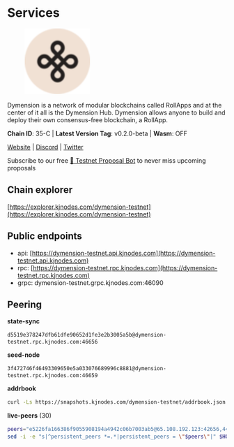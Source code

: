 # Services

<figure><img src="https://raw.githubusercontent.com/kj89/cosmos-images/main/logos/dymension.png" width="150" alt=""><figcaption></figcaption></figure>

Dymension is a network of modular blockchains called RollApps  and at the center of it all is the Dymension Hub. Dymension  allows anyone to build and deploy their own consensus-free blockchain, a RollApp.

**Chain ID**: 35-C | **Latest Version Tag**: v0.2.0-beta | **Wasm**: OFF

[Website](https://dymension.xyz/) | [Discord](https://discord.gg/dymension) | [Twitter](https://twitter.com/dymensionXYZ)



Subscribe to our free [🤖 Testnet Proposal Bot](https://t.me/kjnodes_testnet_proposal_bot) to never miss upcoming proposals


## Chain explorer
[https://explorer.kjnodes.com/dymension-testnet](https://explorer.kjnodes.com/dymension-testnet)

## Public endpoints

* api: [https://dymension-testnet.api.kjnodes.com](https://dymension-testnet.api.kjnodes.com)
* rpc: [https://dymension-testnet.rpc.kjnodes.com](https://dymension-testnet.rpc.kjnodes.com)
* grpc: dymension-testnet.grpc.kjnodes.com:46090

## Peering

**state-sync**

```text
d5519e378247dfb61dfe90652d1fe3e2b3005a5b@dymension-testnet.rpc.kjnodes.com:46656
```

**seed-node**

```text
3f472746f46493309650e5a033076689996c8881@dymension-testnet.rpc.kjnodes.com:46659
```

**addrbook**
```bash
curl -Ls https://snapshots.kjnodes.com/dymension-testnet/addrbook.json > $HOME/.dymension/config/addrbook.json
```

**live-peers** (30)
```bash
peers="e5226fa166386f9055908194a4942c06b7003ab5@65.108.192.123:42656,44df333024cebe9b8e8361ac67feaa930ec6dc1f@65.109.85.170:54656,f8175ce7bc19d015ec17083fe19b80eae2bd2a9c@65.21.239.60:46656,98a03e1d03c1646e982b3379c0132d3828b0cacd@37.128.87.66:26656,5c2a752c9b1952dbed075c56c600c3a79b58c395@195.3.220.54:27086,a85420b25181bdb9b3a38741c48dafd5fb3b922f@209.34.205.57:26656,236b71988898dff63cef139f83a64f5fbfd9d8d7@135.181.18.112:55696,4d2ec1e61d61550fc5bfacc57e971ff9b6181152@135.181.180.29:26656,48ea1c8c62e9eb193a317096339b22f4a4452c8c@185.144.99.22:26656,8e667c0759bfb20ec42b939956706301a4f2a10d@65.109.92.8:26656,0ee31ef97ba6b6c13b25b5c528163f2092821c2d@65.21.132.27:24856,ba2ef45240cc997443df795b801a34602ba68b55@65.109.92.241:17886,b24974dd15a984f882438d907ee97c6baf1ae766@185.177.116.36:656,8b5367df2b1287174ce8950654953d81a7d69a29@144.76.201.43:26556,60f464943e6434579abdfa28a3122bd2d6008dec@139.99.68.119:26656,f9d5e36ecc66b48f9fb940a778dd0c3b6b7c3d1d@65.109.106.211:26656,1ed89bd1d280c4c6eb7d9134bb238d97fbb3f4b2@88.99.104.180:36656,88e09de4c713ecb3497f39f6e6c599aea7a10750@65.109.38.111:20556,d5519e378247dfb61dfe90652d1fe3e2b3005a5b@65.109.68.190:46656,af6787b3273dd60e0f809c7e5e2a2a9fd379045e@195.201.195.61:27656,f433653cef597b3f0dd5f4e3e46c05fd121246bb@95.216.149.50:26656,a6b148f8419992dd2a1c4733f0b707d489580ae8@109.238.12.65:27656,0996622e0d51b51cdfb2e8bed752968693f87e10@109.205.180.254:26656,c6cdcc7f8e1a33f864956a8201c304741411f219@3.214.163.125:26656,747d05bfe9f3e0c2e0462ac351c577699e1d9b8c@207.244.244.194:26656,77791ee9b1eb56682335c451c296f450ee649c01@44.209.89.17:26656,7c720f2d079174ed7ce478b026ac3906a630d716@167.99.178.186:26656,6229800969107d039254a8e6888aaeb464cda44d@167.99.186.186:26656,5d689e09a129c03c003f05850262f03b2433a384@51.79.30.141:26656,281190aa44ca82fb47afe60ba1a8902bae469b2a@88.99.164.158:17086"
sed -i -e "s|^persistent_peers *=.*|persistent_peers = \"$peers\"|" $HOME/.dymension/config/config.toml
```
